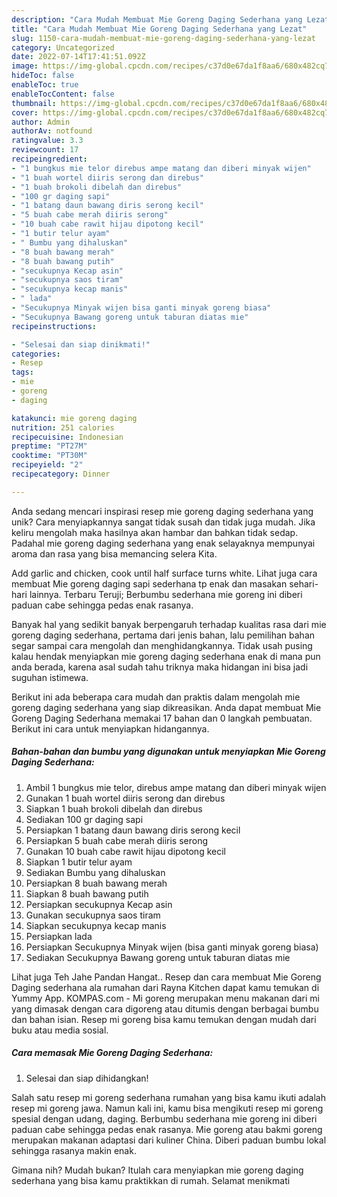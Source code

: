 ```yaml
---
description: "Cara Mudah Membuat Mie Goreng Daging Sederhana yang Lezat"
title: "Cara Mudah Membuat Mie Goreng Daging Sederhana yang Lezat"
slug: 1150-cara-mudah-membuat-mie-goreng-daging-sederhana-yang-lezat
category: Uncategorized
date: 2022-07-14T17:41:51.092Z
image: https://img-global.cpcdn.com/recipes/c37d0e67da1f8aa6/680x482cq70/mie-goreng-daging-sederhana-foto-resep-utama.jpg
hideToc: false
enableToc: true
enableTocContent: false
thumbnail: https://img-global.cpcdn.com/recipes/c37d0e67da1f8aa6/680x482cq70/mie-goreng-daging-sederhana-foto-resep-utama.jpg
cover: https://img-global.cpcdn.com/recipes/c37d0e67da1f8aa6/680x482cq70/mie-goreng-daging-sederhana-foto-resep-utama.jpg
author: Admin
authorAv: notfound
ratingvalue: 3.3
reviewcount: 17
recipeingredient:
- "1 bungkus mie telor direbus ampe matang dan diberi minyak wijen"
- "1 buah wortel diiris serong dan direbus"
- "1 buah brokoli dibelah dan direbus"
- "100 gr daging sapi"
- "1 batang daun bawang diris serong kecil"
- "5 buah cabe merah diiris serong"
- "10 buah cabe rawit hijau dipotong kecil"
- "1 butir telur ayam"
- " Bumbu yang dihaluskan"
- "8 buah bawang merah"
- "8 buah bawang putih"
- "secukupnya Kecap asin"
- "secukupnya saos tiram"
- "secukupnya kecap manis"
- " lada"
- "Secukupnya Minyak wijen bisa ganti minyak goreng biasa"
- "Secukupnya Bawang goreng untuk taburan diatas mie"
recipeinstructions:

- "Selesai dan siap dinikmati!"
categories:
- Resep
tags:
- mie
- goreng
- daging

katakunci: mie goreng daging 
nutrition: 251 calories
recipecuisine: Indonesian
preptime: "PT27M"
cooktime: "PT30M"
recipeyield: "2"
recipecategory: Dinner

---
```





Anda sedang mencari inspirasi resep mie goreng daging sederhana yang unik? Cara menyiapkannya sangat tidak susah dan tidak juga mudah. Jika keliru mengolah maka hasilnya akan hambar dan bahkan tidak sedap. Padahal mie goreng daging sederhana yang enak selayaknya mempunyai aroma dan rasa yang bisa memancing selera Kita.





Add garlic and chicken, cook until half surface turns white. Lihat juga cara membuat Mie goreng daging sapi sederhana tp enak dan masakan sehari-hari lainnya. Terbaru Teruji; Berbumbu sederhana mie goreng ini diberi paduan cabe sehingga pedas enak rasanya.

Banyak hal yang sedikit banyak berpengaruh terhadap kualitas rasa dari mie goreng daging sederhana, pertama dari jenis bahan, lalu pemilihan bahan segar sampai cara mengolah dan menghidangkannya. Tidak usah pusing kalau hendak menyiapkan mie goreng daging sederhana enak di mana pun anda berada, karena asal sudah tahu triknya maka hidangan ini bisa jadi suguhan istimewa.






Berikut ini ada beberapa cara mudah dan praktis dalam mengolah mie goreng daging sederhana yang siap dikreasikan. Anda dapat membuat Mie Goreng Daging Sederhana memakai 17 bahan dan 0 langkah pembuatan. Berikut ini cara untuk menyiapkan hidangannya.

<!--inarticleads1-->

##### Bahan-bahan dan bumbu yang digunakan untuk menyiapkan Mie Goreng Daging Sederhana:

1. Ambil 1 bungkus mie telor, direbus ampe matang dan diberi minyak wijen
1. Gunakan 1 buah wortel diiris serong dan direbus
1. Siapkan 1 buah brokoli dibelah dan direbus
1. Sediakan 100 gr daging sapi
1. Persiapkan 1 batang daun bawang diris serong kecil
1. Persiapkan 5 buah cabe merah diiris serong
1. Gunakan 10 buah cabe rawit hijau dipotong kecil
1. Siapkan 1 butir telur ayam
1. Sediakan  Bumbu yang dihaluskan
1. Persiapkan 8 buah bawang merah
1. Siapkan 8 buah bawang putih
1. Persiapkan secukupnya Kecap asin
1. Gunakan secukupnya saos tiram
1. Siapkan secukupnya kecap manis
1. Persiapkan  lada
1. Persiapkan Secukupnya Minyak wijen (bisa ganti minyak goreng biasa)
1. Sediakan Secukupnya Bawang goreng untuk taburan diatas mie


Lihat juga Teh Jahe Pandan Hangat.. Resep dan cara membuat Mie Goreng Daging sederhana ala rumahan dari Rayna Kitchen dapat kamu temukan di Yummy App. KOMPAS.com - Mi goreng merupakan menu makanan dari mi yang dimasak dengan cara digoreng atau ditumis dengan berbagai bumbu dan bahan isian. Resep mi goreng bisa kamu temukan dengan mudah dari buku atau media sosial. 

<!--inarticleads2-->

##### Cara memasak Mie Goreng Daging Sederhana:


1. Selesai dan siap dihidangkan!

Salah satu resep mi goreng sederhana rumahan yang bisa kamu ikuti adalah resep mi goreng jawa. Namun kali ini, kamu bisa mengikuti resep mi goreng spesial dengan udang, daging. Berbumbu sederhana mie goreng ini diberi paduan cabe sehingga pedas enak rasanya. Mie goreng atau bakmi goreng merupakan makanan adaptasi dari kuliner China. Diberi paduan bumbu lokal sehingga rasanya makin enak. 

Gimana nih? Mudah bukan? Itulah cara menyiapkan mie goreng daging sederhana yang bisa kamu praktikkan di rumah. Selamat menikmati
